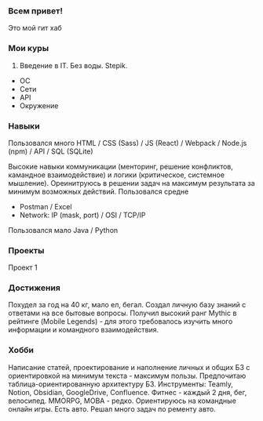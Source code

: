 ### Всем привет!

Это мой гит хаб

### Мои куры
1. Введение в IT. Без воды. Stepik.
- ОС
- Сети
- API
- Окружение

### Навыки
Пользовался много
HTML / CSS (Sass) / JS (React) / Webpack / Node.js (npm) / API / SQL (SQLite)

Высокие навыки коммуникации (менторинг, решение конфликтов, камандное взаимодействие) и логики (критическое, системное мышление). Ореинитруюсь в решении задач на максимум результата за минимум возможных действий.
Пользовался средне
- Postman / Excel
- Network: IP (mask, port) / OSI / TCP/IP

Пользовался мало
Java / Python

### Проекты
Проект 1

### Достижения
Похудел за год на 40 кг, мало ел, бегал.
Создал личную базу знаний с ответами на все бытовые вопросы.
Получил высокий ранг Mythic в рейтинге (Mobile Legends) - для этого требовалось изучить много информации и командного взаимодействия.

### Хобби
Написание статей, проектирование и наполнение личных и общих БЗ с ориентировкой на минимум текста - максимум пользы. Предпочитаю таблица-ориентированную архитектуру БЗ. Инструменты: Teamly, Notion, Obsidian, GoogleDrive, Confluence.
Фитнес - каждый 2 дня, бег, велосипед.
MMORPG, MOBA - редко. Ориентируюсь на командные онлайн игры.
Есть авто. Решал много задач по ременту авто.



<!--
**kpdprof/kpdprof** is a ✨ _special_ ✨ repository because its `README.md` (this file) appears on your GitHub profile.

Here are some ideas to get you started:

- 🔭 I’m currently working on ...
- 🌱 I’m currently learning ...
- 👯 I’m looking to collaborate on ...
- 🤔 I’m looking for help with ...
- 💬 Ask me about ...
- 📫 How to reach me: ...
- 😄 Pronouns: ...
- ⚡ Fun fact: ...
-->
